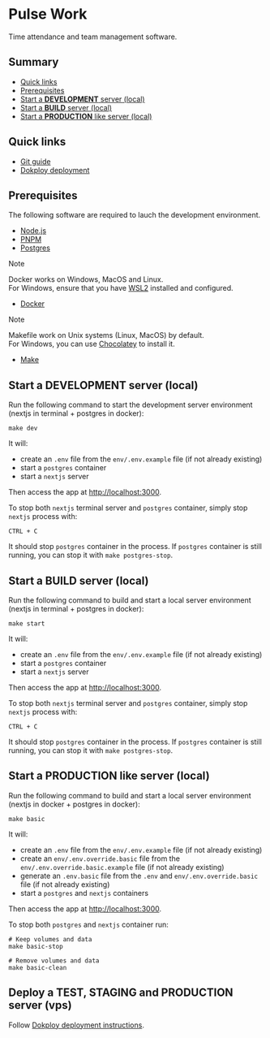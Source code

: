 # Pulse Work

Time attendance and team management software.

<h2>Summary</h2>

- [Quick links](#quick-links)
- [Prerequisites](#prerequisites)
- [Start a **DEVELOPMENT** server (local)](#start-a-development-server-local)
- [Start a **BUILD** server (local)](#start-a-build-server-local)
- [Start a **PRODUCTION** like server (local)](#start-a-production-like-server-local)

## Quick links

- [Git guide](./docs/git-guide.md)
- [Dokploy deployment](./docs/dokploy-deployment.md)

## Prerequisites

The following software are required to lauch the development environment.

- [Node.js](https://nodejs.org/fr/download)
- [PNPM](https://pnpm.io/installation)
- [Postgres](https://www.postgresql.org/download/)

> [!NOTE]
> Docker works on Windows, MacOS and Linux. \
> For Windows, ensure that you have [WSL2](https://learn.microsoft.com/en-us/windows/wsl/install) installed and configured.

- [Docker](https://docs.docker.com/get-started/get-docker/)

> [!NOTE]
> Makefile work on Unix systems (Linux, MacOS) by default. \
> For Windows, you can use [Chocolatey](https://chocolatey.org/install) to install it.

- [Make](https://www.gnu.org/software/make/)

## Start a **DEVELOPMENT** server (local)

Run the following command to start the development server environment (nextjs in terminal + postgres in docker):

```
make dev
```

It will:

- create an `.env` file from the `env/.env.example` file (if not already existing)
- start a `postgres` container
- start a `nextjs` server

Then access the app at [http://localhost:3000](http://localhost:3000).

To stop both `nextjs` terminal server and `postgres` container, simply stop `nextjs` process with:

```
CTRL + C
```

It should stop `postgres` container in the process. If `postgres` container is still running, you can stop it with `make postgres-stop`.

## Start a **BUILD** server (local)

Run the following command to build and start a local server environment (nextjs in terminal + postgres in docker):

```
make start
```

It will:

- create an `.env` file from the `env/.env.example` file (if not already existing)
- start a `postgres` container
- start a `nextjs` server

Then access the app at [http://localhost:3000](http://localhost:3000).

To stop both `nextjs` terminal server and `postgres` container, simply stop `nextjs` process with:

```
CTRL + C
```

It should stop `postgres` container in the process. If `postgres` container is still running, you can stop it with `make postgres-stop`.

## Start a **PRODUCTION** like server (local)

Run the following command to build and start a local server environment (nextjs in docker + postgres in docker):

```
make basic
```

It will:

- create an `.env` file from the `env/.env.example` file (if not already existing)
- create an `env/.env.override.basic` file from the `env/.env.override.basic.example` file (if not already existing)
- generate an `.env.basic` file from the `.env` and `env/.env.override.basic` file (if not already existing)
- start a `postgres` and `nextjs` containers

Then access the app at [http://localhost:3000](http://localhost:3000).

To stop both `postgres` and `nextjs` container run:

```
# Keep volumes and data
make basic-stop

# Remove volumes and data
make basic-clean
```

<h2>Deploy a <b>TEST</b>, <b>STAGING</b> and <b>PRODUCTION</b> server (vps)</h2>

Follow [Dokploy deployment instructions](./docs/dokploy-deployment.md).
